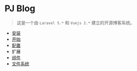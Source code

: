 # PJ Blog

> 这是一个由 `Laravel 5.*` 和 `Vuejs 2.*` 建立的开源博客系统。

* [安装](/installation.md)
* [开始](/start.md)
* [配置](/config.md)
* 扩展
 * [组件](/components.md)
 * [文件系统](/filesystem.md)